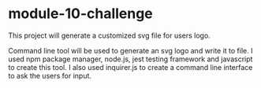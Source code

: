 # module-10-challenge

This project will generate a customized svg file for users logo.

Command line tool will be used to generate an svg logo and write it to file. I used npm package manager, node.js, jest testing framework and javascript to create this tool. I also used inquirer.js to create a command line interface to ask the users for input.